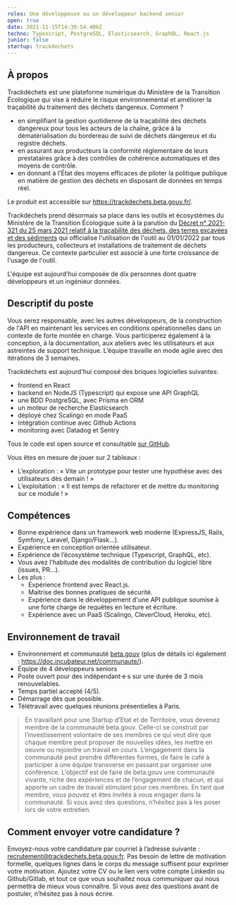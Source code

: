 ```yaml
---
roles: Une développeuse ou un développeur backend senior
open: true
date: 2021-11-15T14:39:54.406Z
techno: Typescript, PostgreSQL, Elasticsearch, GraphQL, React.js
junior: false
startup: trackdechets
---
```



## À propos

Trackdéchets est une plateforme numérique du Ministère de la Transition Écologique qui vise à réduire le risque environnemental et améliorer la traçabilité du traitement des déchets dangereux. Comment ? 
- en simplifiant la gestion quotidienne de la traçabilité des déchets dangereux pour tous les acteurs de la chaîne, grâce à la dématérialisation du bordereau de suivi de déchets dangereux et du registre déchets.
- en assurant aux producteurs la conformité réglementaire de leurs prestataires grâce à des contrôles de cohérence automatiques et des moyens de contrôle.
- en donnant à l'État des moyens efficaces de piloter la politique publique en matière de gestion des déchets en disposant de données en temps réel.

Le produit est accessible sur https://trackdechets.beta.gouv.fr/.

Trackdéchets prend désormais sa place dans les outils et écosystèmes du Ministère de la Transition Écologique suite à la parution du [Décret n° 2021-321 du 25 mars 2021 relatif à la traçabilité des déchets, des terres excavées et des sédiments](https://www.legifrance.gouv.fr/jorf/id/JORFTEXT000043294613) qui officialise l'utilisation de l'outil au 01/01/2022 par tous les producteurs, collecteurs et installations de traitement de déchets dangereux. Ce contexte particulier est associé à une forte croissance de l'usage de l'outil.  

L'équipe est aujourd'hui composée de dix personnes dont quatre développeurs et un ingénieur données. 

## Descriptif du poste

Vous serez responsable, avec les autres développeurs, de la construction de l'API en maintenant les services en conditions opérationnelles dans un contexte de forte montée en charge. Vous participerez également à la conception, à la documentation, aux ateliers avec les utilisateurs et aux astreintes de support technique. L’équipe travaille en mode agile avec des itérations de 3 semaines. 

Trackdéchets est aujourd'hui composé des briques logicielles suivantes:
- frontend en React
- backend en NodeJS (Typescript) qui expose une API GraphQL
- une BDD PostgreSQL, avec Prisma en ORM
- un moteur de recherche Elasticsearch
- déployé chez Scalingo en mode PaaS
- intégration continue avec Github Actions
- monitoring avec Datadog et Sentry 

Tous le code est open source et consultable [sur GitHub](https://github.com/MTES-MCT/trackdechets).

Vous êtes en mesure de jouer sur 2 tableaux :

- L’exploration : « Vite un prototype pour tester une hypothèse avec des utilisateurs dès demain ! »
- L’exploitation : « Il est temps de refactorer et de mettre du monitoring sur ce module ! »

## Compétences

- Bonne expérience dans un framework web moderne (ExpressJS, Rails, Symfony, Laravel, Django/Flask…).
- Expérience en conception orientée utilisateur. 
- Expérience de l’écosystème technique (Typescript, GraphQL, etc).
- Vous avez l’habitude des modalités de contribution du logiciel libre (issues, PR…).
- Les plus : 
  - Expérience frontend avec React.js.
  - Maitrise des bonnes pratiques de sécurité. 
  - Expérience dans le développement d'une API publique soumise à une forte charge de requêtes en lecture et écriture.
  - Expérience avec un PaaS (Scalingo, CleverCloud, Heroku, etc). 

## Environnement de travail
- Environnement et communauté [beta.gouv](https://beta.gouv.fr/)  (plus de détails ici également : https://doc.incubateur.net/communaute/).
- Équipe de 4 développeurs seniors 
- Poste ouvert pour des indépendant·e·s sur une durée de 3 mois renouvelables.
- Temps partiel accepté (4/5).
- Démarrage dès que possible.
- Télétravail avec quelques réunions présentielles à Paris.


> En travaillant pour une Startup d’Etat et de Territoire, vous devenez membre de la communauté beta.gouv. Celle-ci se construit par l’investissement volontaire de ses membres ce qui veut dire que chaque membre peut proposer de nouvelles idées, les mettre en oeuvre ou rejoindre un travail en cours.
L’engagement dans la communauté peut prendre différentes formes, de faire le café à participer à une équipe transverse en passant par organiser une conférence.
L’objectif est de faire de beta.gouv une communauté vivante, riche des expériences et de l’engagement de chacun, et qui apporte un cadre de travail stimulant pour ces membres.
En tant que membre, vous pouvez et êtes invités à vous engager dans la communauté. Si vous avez des questions, n’hésitez pas à les poser lors de votre entretien.

## Comment envoyer votre candidature ?

Envoyez-nous votre candidature par courriel à l’adresse suivante : [recrutement@trackdechets.beta.gouv.fr](mailto:recrutement@trackdechets.beta.gouv.fr).
Pas besoin de lettre de motivation formelle, quelques lignes dans le corps du message suffisent pour exprimer votre motivation. 
Ajoutez votre CV ou le lien vers votre compte Linkedin ou Github/Gitlab, et tout ce que vous souhaitez nous communiquer qui nous permettra de mieux vous connaître.
Si vous avez des questions avant de postuler, n’hésitez pas à nous écrire.
